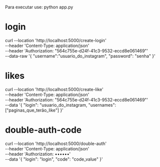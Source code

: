 Para executar use: 
python app.py


<!-- API -->

# login
curl --location 'http://localhost:5000/create-login' \
--header 'Content-Type: application/json' \
--header 'Authorization: "564c755e-d24f-41c3-9532-eccd8e061469"' \
--data-raw '{
    "username":"usuario_do_instagram",
    "password": "senha"
}'

# likes
curl --location 'http://localhost:5000/create-like' \
--header 'Content-Type: application/json' \
--header 'Authorization: "564c755e-d24f-41c3-9532-eccd8e061469"' \
--data '{
    "login": "usuario_do_instagram,
    "usernames": ["paginas_que_terão_like"]
}'

# double-auth-code
curl --location 'http://localhost:5000/double-auth' \
--header 'Content-Type: application/json' \
--header 'Authorization: ••••••' \
--data '{
    "login": "login",
    "code": "code_value"
}'